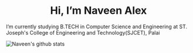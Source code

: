 <h1 align="center">Hi, I’m Naveen Alex</h1>

I’m currently studying B.TECH in Computer Science and Engineering at ST. Joseph's College of Engineering and Technology(SJCET), Palai
<br>

![Naveen's github stats](https://github-readme-stats.vercel.app/api?username=Naveen-005&show_icons=true&theme=tokyonight&hide_border=true)
